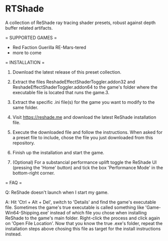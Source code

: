 # RTShade
A collection of ReShade ray tracing shader presets, robust against depth buffer related artifacts.

= SUPPORTED GAMES =
- Red Faction Guerilla RE-Mars-tered
- more to come

= INSTALLATION =
1. Download the latest release of this preset collection.
2. Extract the files ReshadeEffectShaderToggler.addon32 and ReshadeEffectShaderToggler.addon64 to the game's folder where the executable file is located that runs the game.3.
3. Extract the specific .ini file(s) for the game you want to modify to the same folder.
4. Visit https://reshade.me and download the latest ReShade installation file.
5. Execute the downloaded file and follow the instructions. When asked for a preset file to include, chose the file you just downloaded from this repository.
6. Finish up the installation and start the game.

7. (Optional) For a substancial performance uplift toggle the ReShade UI (pressing the 'Home' button) and tick the box 'Performance Mode' in the bottom-right corner.

= FAQ =

Q: ReShade doesn't launch when I start my game.

A: Hit 'Ctrl + Alt + Del', switch to 'Details' and find the game's executable file. Sometimes the game's true executable is called something like 'Game-Win64-Shipping.exe' instead of which file you chose when installing ReShade to the game's main folder. Right-click the process and click again on 'Open File Location'. Now that you know the true .exe's folder, repeat the installation steps above chosing this file as target for the install instructions instead.
